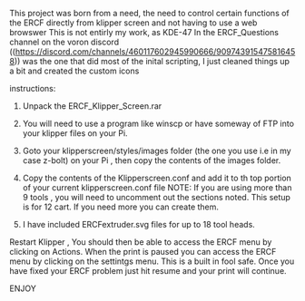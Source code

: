 This project was born from a need, the need to control certain functions of the ERCF directly from klipper screen and not having to use a web browswer
This is not entirly my work, as KDE-47 In the ERCF_Questions channel on the voron discord ((https://discord.com/channels/460117602945990666/909743915475816458)) was the one that did most of the inital scripting, I just cleaned things up a bit and created the custom icons 


instructions:

1. Unpack the ERCF_Klipper_Screen.rar 

2. You will need to use a program like winscp or have someway of FTP into your klipper files on your Pi.

3. Goto your klipperscreen/styles/images folder (the one you use i.e in my case z-bolt) on your Pi , then copy the contents of 	the images folder.
4. Copy the contents of the Klipperscreen.conf and add it to th top portion of your current klipperscreen.conf file NOTE: If you are using more than 9 tools , you will need to uncomment out the sections noted. This setup is for 12 cart. If you need more you can create them.
5. I have included ERCFextruder.svg files for up to 18 tool heads.

Restart Klipper , You should then be able to access the ERCF menu by clicking on Actions. When the print is paused you can access the ERCF menu by clicking on the settintgs menu. This is a built in fool safe. Once you have fixed your ERCF problem just hit resume and your print will continue.

ENJOY

